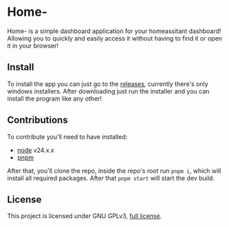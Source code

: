 # Home-

Home- is a simple dashboard application for your homeassitant dashboard! Allowing you to quickly and easily access it without having to find it or open it in your browser!

## Install

To install the app you can just go to the [releases](https://github.com/StarlitEvelyn/home-/releases/latest), currently there's only windows installers. After downloading just run the installer and you can install the program like any other!

## Contributions

To contribute you'll need to have installed:

- [node](https://nodejs.org/en/download/current) v24.x.x
- [pnpm](https://pnpm.io/installation)

After that, you'll clone the repo, inside the repo's root run `pnpm i`, which will install all required packages. After that `pnpm start` will start the dev build.

## License

This project is licensed under GNU GPLv3, [full license](LICENSE).
